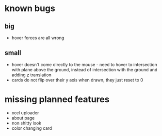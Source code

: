 # known bugs
## big
* hover forces are all wrong
## small
* hover doesn't come directly to the mouse - need to hover to intersection with plane above the ground, instead of intersection with the ground and adding z translation
* cards do not flip over their y axis when drawn, they just reset to 0

# missing planned features
* xcel uploader
* about page
* non shitty look
* color changing card